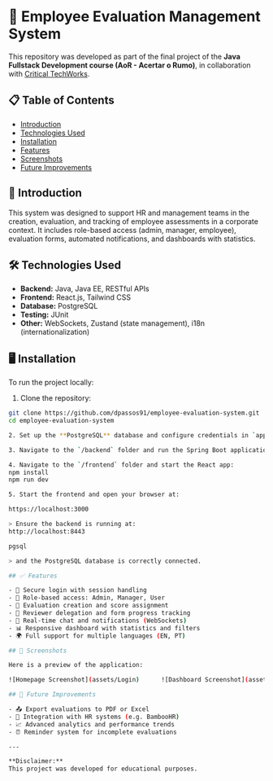 # 🚀 Employee Evaluation Management System

This repository was developed as part of the final project of the **Java Fullstack Development course (AoR - Acertar o Rumo)**, in collaboration with [Critical TechWorks](https://www.criticaltechworks.com/).

## 📋 Table of Contents

- [Introduction](#introduction)
- [Technologies Used](#technologies-used)
- [Installation](#installation)
- [Features](#features)
- [Screenshots](#screenshots)
- [Future Improvements](#future-improvements)

## 🧠 Introduction

This system was designed to support HR and management teams in the creation, evaluation, and tracking of employee assessments in a corporate context. It includes role-based access (admin, manager, employee), evaluation forms, automated notifications, and dashboards with statistics.

## 🛠️ Technologies Used

- **Backend:** Java, Java EE, RESTful APIs
- **Frontend:** React.js, Tailwind CSS
- **Database:** PostgreSQL
- **Testing:** JUnit
- **Other:** WebSockets, Zustand (state management), i18n (internationalization)

## 🖥️ Installation

To run the project locally:

1. Clone the repository:
```bash
git clone https://github.com/dpassos91/employee-evaluation-system.git
cd employee-evaluation-system

2. Set up the **PostgreSQL** database and configure credentials in `application.properties`.

3. Navigate to the `/backend` folder and run the Spring Boot application.

4. Navigate to the `/frontend` folder and start the React app:
npm install
npm run dev

5. Start the frontend and open your browser at:

https://localhost:3000

> Ensure the backend is running at:
http://localhost:8443

pgsql

> and the PostgreSQL database is correctly connected.

## ✅ Features

- 🔐 Secure login with session handling  
- 👤 Role-based access: Admin, Manager, User  
- 📝 Evaluation creation and score assignment  
- 👥 Reviewer delegation and form progress tracking  
- 💬 Real-time chat and notifications (WebSockets)  
- 📊 Responsive dashboard with statistics and filters  
- 🌍 Full support for multiple languages (EN, PT)  

## 📸 Screenshots

Here is a preview of the application:

![Homepage Screenshot](assets/Login)      ![Dashboard Screenshot](assets/Dashboard)   ![Profile Screenshot](assets/Profile)                           

## 🔭 Future Improvements

- 📤 Export evaluations to PDF or Excel  
- 🔗 Integration with HR systems (e.g. BambooHR)  
- 📈 Advanced analytics and performance trends  
- ⏰ Reminder system for incomplete evaluations  

---

**Disclaimer:**  
This project was developed for educational purposes.
